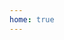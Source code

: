```yaml
---
home: true
---
```


<script setup lang="ts">
import { useRouter } from 'vitepress'

const base = import.meta.env.BASE_URL || '/' // 获取 base 配置
const router = useRouter()
router.go(`${base}zh/intro`)
</script>

